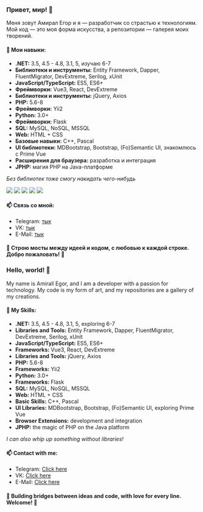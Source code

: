 ### Привет, мир! 👋

Меня зовут Амирал Егор и я — разработчик со страстью к технологиям. Мой код — это моя форма искусства, а репозитории — галерея моих творений.

#### 🚀 Мои навыки:

- **.NET:** 3.5, 4.5 - 4.8, 3.1, 5, изучаю 6-7
- **Библиотеки и инструменты:** Entity Framework, Dapper, FluentMigrator, DevExtreme, Serilog, xUnit
- **JavaScript/TypeScript:** ES5, ES6+
- **Фреймворки:** Vue3, React, DevExtreme
- **Библиотеки и инструменты:** jQuery, Axios
- **PHP:** 5.6-8
- **Фреймворки:** Yii2
- **Python:** 3.0+
- **Фреймворки:** Flask
- **SQL:** MySQL, NoSQL, MSSQL
- **Web:** HTML + CSS
- **Базовые навыки:** C++, Pascal
- **UI библиотеки:** MDBootstrap, Bootstrap, (Fo)Semantic UI, знакомлюсь с Prime Vue
- **Расширения для браузера:** разработка и интеграция
- **JPHP:** магия PHP на Java-платформе

*Без библиотек тоже смогу накидать чего-нибудь*

![](https://github-profile-summary-cards.vercel.app/api/cards/profile-details?username=Askja&theme=solarized_dark)
![](https://github-profile-summary-cards.vercel.app/api/cards/most-commit-language?username=Askja&theme=solarized_dark)
![](https://github-profile-summary-cards.vercel.app/api/cards/repos-per-language?username=Askja&theme=solarized_dark)
![](https://github-profile-summary-cards.vercel.app/api/cards/stats?username=Askja&theme=solarized_dark)
![](https://github-profile-summary-cards.vercel.app/api/cards/productive-time?username=Askja&theme=solarized_dark)

#### 📫 Связь со мной:

- Telegram: [тык](https://t.me/askja_tgrm)
- VK: [тык](https://vk.com/askja_vk)
- E-Mail: [тык](mailto:egoramiral@yandex.ru)

#### 🚧 Строю мосты между идеей и кодом, с любовью к каждой строке. Добро пожаловать! 🌈

### Hello, world! 👋

My name is Amirall Egor, and I am a developer with a passion for technology. My code is my form of art, and my repositories are a gallery of my creations.

#### 🚀 My Skills:

- **.NET:** 3.5, 4.5 - 4.8, 3.1, 5, exploring 6-7
- **Libraries and Tools:** Entity Framework, Dapper, FluentMigrator, DevExtreme, Serilog, xUnit
- **JavaScript/TypeScript:** ES5, ES6+
- **Frameworks:** Vue3, React, DevExtreme
- **Libraries and Tools:** jQuery, Axios
- **PHP:** 5.6-8
- **Frameworks:** Yii2
- **Python:** 3.0+
- **Frameworks:** Flask
- **SQL:** MySQL, NoSQL, MSSQL
- **Web:** HTML + CSS
- **Basic Skills:** C++, Pascal
- **UI Libraries:** MDBootstrap, Bootstrap, (Fo)Semantic UI, exploring Prime Vue
- **Browser Extensions:** development and integration
- **JPHP:** the magic of PHP on the Java platform

*I can also whip up something without libraries!*

#### 📫 Contact with me:

- Telegram: [Click here](https://t.me/askja_tgrm)
- VK: [Click here](https://vk.com/askja_vk)
- E-Mail: [Click here](mailto:egoramiral@yandex.ru)

#### 🚧 Building bridges between ideas and code, with love for every line. Welcome! 🌈
